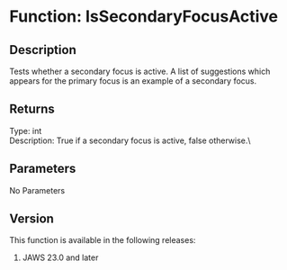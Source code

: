 # Function: IsSecondaryFocusActive

## Description

Tests whether a secondary focus is active. A list of suggestions which
appears for the primary focus is an example of a secondary focus.

## Returns

Type: int\
Description: True if a secondary focus is active, false otherwise.\

## Parameters

No Parameters

## Version

This function is available in the following releases:

1.  JAWS 23.0 and later
